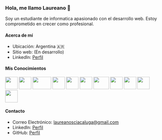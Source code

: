 ### Hola, me llamo Laureano 👋
Soy un estudiante de informatica apasionado con el desarrollo web. Estoy comprometido en crecer como profesional.

#### Acerca de mí
- Ubicación: Argentina 🇦🇷 
- Sitio web: (En desarrollo)
- LinkedIn: [Perfil](https://www.linkedin.com/in/laureano-sciacaluga-2293a2280/)


#### Mis Conocimientos
<div>
  <img src="https://upload.wikimedia.org/wikipedia/commons/thumb/6/6a/JavaScript-logo.png/640px-JavaScript-logo.png" height="40" width="40" />
  <img src="https://upload.wikimedia.org/wikipedia/commons/thumb/a/a7/React-icon.svg/1150px-React-icon.svg.png" height="40" width="40" />

  <img src="https://upload.wikimedia.org/wikipedia/commons/thumb/d/d9/Node.js_logo.svg/1200px-Node.js_logo.svg.png" height="40" width="60" />
  
  <img src="https://cdn-icons-png.flaticon.com/512/732/732212.png" height="40" width="40" />
  <img src="https://upload.wikimedia.org/wikipedia/commons/thumb/6/62/CSS3_logo.svg/2048px-CSS3_logo.svg.png" height="40" width="40" />
  <img src="https://creazilla-store.fra1.digitaloceanspaces.com/icons/3257079/file-type-tailwind-icon-md.png" height="40" width="40" />
  
  <img src="https://upload.wikimedia.org/wikipedia/commons/thumb/2/27/PHP-logo.svg/2560px-PHP-logo.svg.png" height="40" width="50" />
  <img src="https://upload.wikimedia.org/wikipedia/commons/thumb/9/9a/Laravel.svg/985px-Laravel.svg.png" height="40" width="40" />
  <img src="https://cdn.iconscout.com/icon/free/png-256/free-mysql-3628940-3030165.png?f=webp" height="40" width="40" />
  <img src="https://upload.wikimedia.org/wikipedia/commons/thumb/c/c3/Python-logo-notext.svg/1869px-Python-logo-notext.svg.png" height="40" width="40" />
  <img src="https://git-scm.com/images/logos/downloads/Git-Icon-1788C.png" height="40" width="40" />
</div>

#### Contacto
- Correo Electrónico: laureanosciacaluga@gmail.com
- LinkedIn: [Perfil](https://www.linkedin.com/in/laureano-sciacaluga-2293a2280/)
- GitHub: [Perfil](https://github.com/Lausciaca)
